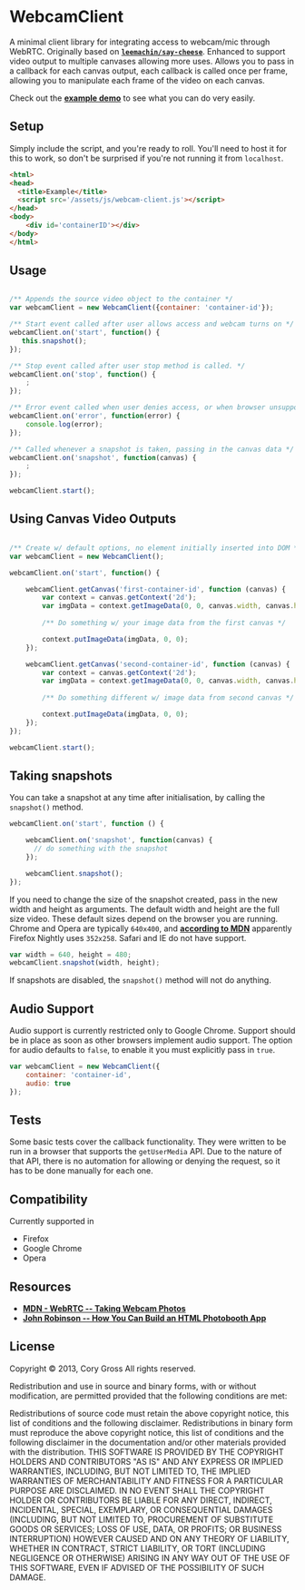 WebcamClient
===========
A minimal client library for integrating access to webcam/mic through WebRTC.
Originally based on [**`leemachin/say-cheese`**][say-cheese]. Enhanced to
support video output to multiple canvases allowing more uses. Allows you to
pass in a callback for each canvas output, each callback is called once per
frame, allowing you to manipulate each frame of the video on each canvas.

Check out the [**example demo**][demo] to see what you can do very easily.

Setup
-----
Simply include the script, and you're ready to roll. You'll need to host
it for this to work, so don't be surprised if you're not running it from
`localhost`.

```html
<html>
<head>
  <title>Example</title>
  <script src='/assets/js/webcam-client.js'></script>
</head>
<body>
	<div id='containerID'></div>
</body>
</html>
```

Usage
-----

```javascript

/** Appends the source video object to the container */
var webcamClient = new WebcamClient({container: 'container-id'});

/** Start event called after user allows access and webcam turns on */
webcamClient.on('start', function() {
   this.snapshot();
});

/** Stop event called after user stop method is called. */
webcamClient.on('stop', function() {
	;
});

/** Error event called when user denies access, or when browser unsupported */
webcamClient.on('error', function(error) {
	console.log(error);
});

/** Called whenever a snapshot is taken, passing in the canvas data */
webcamClient.on('snapshot', function(canvas) {
	;
});

webcamClient.start();
```

Using Canvas Video Outputs
------------------------------
```javascript

/** Create w/ default options, no element initially inserted into DOM */
var webcamClient = new WebcamClient();

webcamClient.on('start', function() {

    webcamClient.getCanvas('first-container-id', function (canvas) {
		var context = canvas.getContext('2d');
		var imgData = context.getImageData(0, 0, canvas.width, canvas.height);
		
		/** Do something w/ your image data from the first canvas */

		context.putImageData(imgData, 0, 0);
    });

    webcamClient.getCanvas('second-container-id', function (canvas) {
		var context = canvas.getContext('2d');
		var imgData = context.getImageData(0, 0, canvas.width, canvas.height);
		
		/** Do something different w/ image data from second canvas */

		context.putImageData(imgData, 0, 0);
    });
});

webcamClient.start();
```

Taking snapshots
----------------

You can take a snapshot at any time after initialisation, by calling the
`snapshot()` method.

```javascript
webcamClient.on('start', function () {

	webcamClient.on('snapshot', function(canvas) {
	  // do something with the snapshot
	});

	webcamClient.snapshot();
});
```

If you need to change the size of the snapshot created, pass in the new width 
and height as arguments. The default width and height are the full size video.
These default sizes depend on the browser you are running. Chrome and Opera
are typically `640x400`, and [**according to MDN**][mdn] apparently Firefox
Nightly uses `352x258`. Safari and IE do not have support.

```javascript
var width = 640, height = 480;
webcamClient.snapshot(width, height);
```

If snapshots are disabled, the `snapshot()` method will not do anything.

Audio Support
-----------------------

Audio support is currently restricted only to Google Chrome. Support should
be in place as soon as other browsers implement audio support. The option for
audio defaults to `false`, to enable it you must explicitly pass in `true`.

```javascript
var webcamClient = new WebcamClient({
    container: 'container-id',
    audio: true 
});
```

Tests
-----

Some basic tests cover the callback functionality. They were written
to be run in a browser that supports the `getUserMedia` API. Due to
the nature of that API, there is no automation for allowing or denying
the request, so it has to be done manually for each one.

Compatibility
-------------

Currently supported in

- Firefox
- Google Chrome
- Opera

Resources
-----------
 - [**MDN - WebRTC -- Taking Webcam Photos**][mdn]
 - [**John Robinson -- How You Can Build an HTML Photobooth App**][robinson]

License
-------

Copyright &copy; 2013, Cory Gross
All rights reserved.

Redistribution and use in source and binary forms, with or without modification,
are permitted provided that the following conditions are met:

Redistributions of source code must retain the above copyright notice, this list
of conditions and the following disclaimer. Redistributions in binary form must
reproduce the above copyright notice, this list of conditions and the following
disclaimer in the documentation and/or other materials provided with the
distribution. THIS SOFTWARE IS PROVIDED BY THE COPYRIGHT HOLDERS AND
CONTRIBUTORS "AS IS" AND ANY EXPRESS OR IMPLIED WARRANTIES, INCLUDING, BUT NOT
LIMITED TO, THE IMPLIED WARRANTIES OF MERCHANTABILITY AND FITNESS FOR A
PARTICULAR PURPOSE ARE DISCLAIMED. IN NO EVENT SHALL THE COPYRIGHT HOLDER OR
CONTRIBUTORS BE LIABLE FOR ANY DIRECT, INDIRECT, INCIDENTAL, SPECIAL, EXEMPLARY,
OR CONSEQUENTIAL DAMAGES (INCLUDING, BUT NOT LIMITED TO, PROCUREMENT OF
SUBSTITUTE GOODS OR SERVICES; LOSS OF USE, DATA, OR PROFITS; OR BUSINESS
INTERRUPTION) HOWEVER CAUSED AND ON ANY THEORY OF LIABILITY, WHETHER IN
CONTRACT, STRICT LIABILITY, OR TORT (INCLUDING NEGLIGENCE OR OTHERWISE) ARISING
IN ANY WAY OUT OF THE USE OF THIS SOFTWARE, EVEN IF ADVISED OF THE POSSIBILITY
OF SUCH DAMAGE.


[demo]: http://coryg89.github.io/WebcamClient/example
[say-cheese]: https://github.com/leemachin/say-cheese
[robinson]: http://www.storminthecastle.com/2013/05/07/how-you-can-build-an-html5-photobooth-app/
[mdn]: https://developer.mozilla.org/en-US/docs/WebRTC/Taking_webcam_photos